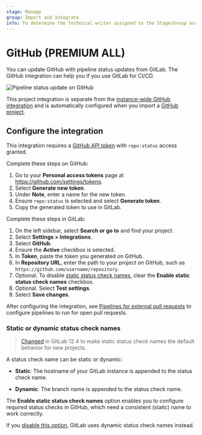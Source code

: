 ```yaml
---
stage: Manage
group: Import and Integrate
info: To determine the technical writer assigned to the Stage/Group associated with this page, see https://handbook.gitlab.com/handbook/product/ux/technical-writing/#assignments
---
```


# GitHub **(PREMIUM ALL)**

You can update GitHub with pipeline status updates from GitLab.
The GitHub integration can help you if you use GitLab for CI/CD.

![Pipeline status update on GitHub](img/github_status_check_pipeline_update.png)

This project integration is separate from the [instance-wide GitHub integration](../import/github.md#mirror-a-repository-and-share-pipeline-status)
and is automatically configured when you import a [GitHub project](../../../integration/github.md).

## Configure the integration

This integration requires a [GitHub API token](https://docs.github.com/en/authentication/keeping-your-account-and-data-secure/creating-a-personal-access-token)
with `repo:status` access granted.

Complete these steps on GitHub:

1. Go to your **Personal access tokens** page at <https://github.com/settings/tokens>.
1. Select **Generate new token**.
1. Under **Note**, enter a name for the new token.
1. Ensure `repo:status` is selected and select **Generate token**.
1. Copy the generated token to use in GitLab.

Complete these steps in GitLab:

1. On the left sidebar, select **Search or go to** and find your project.
1. Select **Settings > Integrations**.
1. Select **GitHub**.
1. Ensure the **Active** checkbox is selected.
1. In **Token**, paste the token you generated on GitHub.
1. In **Repository URL**, enter the path to your project on GitHub, such as `https://github.com/username/repository`.
1. Optional. To disable [static status check names](#static-or-dynamic-status-check-names), clear the **Enable static status check names** checkbox.
1. Optional. Select **Test settings**.
1. Select **Save changes**.

After configuring the integration, see [Pipelines for external pull requests](../../../ci/ci_cd_for_external_repos/index.md#pipelines-for-external-pull-requests)
to configure pipelines to run for open pull requests.

### Static or dynamic status check names

> [Changed](https://gitlab.com/gitlab-org/gitlab/-/issues/9931) in GitLab 12.4 to make static status check names the default behavior for new projects.

A status check name can be static or dynamic:

- **Static**: The hostname of your
  GitLab instance is appended to the status check name.

- **Dynamic**: The branch name is appended
  to the status check name.

The **Enable static status check names** option enables you to configure
required status checks in GitHub, which need a consistent (static) name to work correctly.

If you [disable this option](#configure-the-integration),
GitLab uses dynamic status check names instead.
